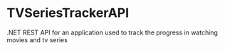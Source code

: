 # TVSeriesTrackerAPI
.NET REST API for an application used to track the progress in watching movies and tv series
